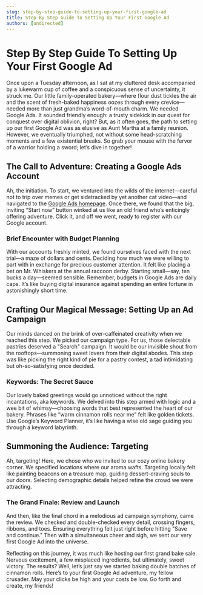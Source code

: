 ```yaml
---
slug: step-by-step-guide-to-setting-up-your-first-google-ad
title: Step By Step Guide To Setting Up Your First Google Ad
authors: [undirected]
---
```



# Step By Step Guide To Setting Up Your First Google Ad

Once upon a Tuesday afternoon, as I sat at my cluttered desk accompanied by a lukewarm cup of coffee and a conspicuous sense of uncertainty, it struck me. Our little family-operated bakery—where flour dust tickles the air and the scent of fresh-baked happiness oozes through every crevice—needed more than just grandma’s word-of-mouth charm. We needed Google Ads. It sounded friendly enough: a trusty sidekick in our quest for conquest over digital oblivion, right? But, as it often goes, the path to setting up our first Google Ad was as elusive as Aunt Martha at a family reunion. However, we eventually triumphed, not without some head-scratching moments and a few existential breaks. So grab your mouse with the fervor of a warrior holding a sword; let’s dive in together!

## The Call to Adventure: Creating a Google Ads Account

Ah, the initiation. To start, we ventured into the wilds of the internet—careful not to trip over memes or get sidetracked by yet another cat video—and navigated to the [Google Ads homepage](https://ads.google.com). Once there, we found that the big, inviting “Start now” button winked at us like an old friend who’s enticingly offering adventure. Click it, and off we went, ready to register with our Google account.

### Brief Encounter with Budget Planning

With our accounts freshly minted, we found ourselves faced with the next trial—a maze of dollars and cents. Deciding how much we were willing to part with in exchange for precious customer attention. It felt like placing a bet on Mr. Whiskers at the annual raccoon derby. Starting small—say, ten bucks a day—seemed sensible. Remember, budgets in Google Ads are daily caps. It’s like buying digital insurance against spending an entire fortune in astonishingly short time.

## Crafting Our Magical Message: Setting Up an Ad Campaign

Our minds danced on the brink of over-caffeinated creativity when we reached this step. We picked our campaign type. For us, those delectable pastries deserved a "Search" campaign. It would be our invisible shout from the rooftops—summoning sweet lovers from their digital abodes. This step was like picking the right kind of pie for a pastry contest, a tad intimidating but oh-so-satisfying once decided.

### Keywords: The Secret Sauce

Our lovely baked greetings would go unnoticed without the right incantations, aka keywords. We delved into this step armed with logic and a wee bit of whimsy—choosing words that best represented the heart of our bakery. Phrases like “warm cinnamon rolls near me” felt like golden tickets. Use Google’s Keyword Planner, it’s like having a wise old sage guiding you through a keyword labyrinth.

## Summoning the Audience: Targeting

Ah, targeting! Here, we chose who we invited to our cozy online bakery corner. We specified locations where our aroma wafts. Targeting locally felt like painting beacons on a treasure map, guiding dessert-craving souls to our doors. Selecting demographic details helped refine the crowd we were attracting.

### The Grand Finale: Review and Launch

And then, like the final chord in a melodious ad campaign symphony, came the review. We checked and double-checked every detail, crossing fingers, ribbons, and toes. Ensuring everything felt just right before hitting "Save and continue." Then with a simultaneous cheer and sigh, we sent our very first Google Ad into the universe.

Reflecting on this journey, it was much like hosting our first grand bake sale. Nervous excitement, a few misplaced ingredients, but ultimately, sweet victory. The results? Well, let’s just say we started baking double batches of cinnamon rolls. Here’s to your first Google Ad adventure, my fellow crusader. May your clicks be high and your costs be low. Go forth and create, my friends!

